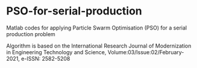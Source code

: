 # PSO-for-serial-production
Matlab codes for applying Particle Swarm Optimisation (PSO) for a serial production problem


Algorithm is based on the International Research Journal of Modernization in Engineering Technology
and Science, Volume:03/Issue:02/February-2021, e-ISSN: 2582-5208
